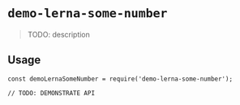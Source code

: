 # `demo-lerna-some-number`

> TODO: description

## Usage

```
const demoLernaSomeNumber = require('demo-lerna-some-number');

// TODO: DEMONSTRATE API
```
